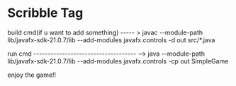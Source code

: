 # Scribble Tag
build cmd(if u want to add something) ----- >   javac --module-path lib/javafx-sdk-21.0.7/lib --add-modules javafx.controls -d out src/*.java

run cmd ------------------------------------ -->   java --module-path lib/javafx-sdk-21.0.7/lib --add-modules javafx.controls -cp out SimpleGame

enjoy the game!!
